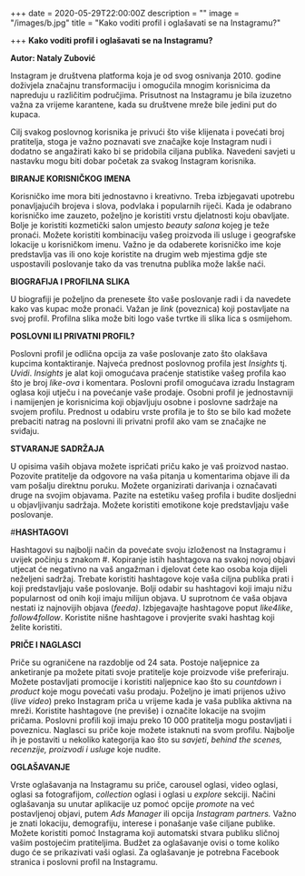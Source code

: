 +++
date = 2020-05-29T22:00:00Z
description = ""
image = "/images/b.jpg"
title = "Kako voditi profil i oglašavati se na Instagramu?"

+++
**Kako voditi profil i oglašavati se na Instagramu?**

**Autor: Nataly Zubović**

Instagram je društvena platforma koja je od svog osnivanja 2010. godine doživjela značajnu transformaciju i omogućila mnogim korisnicima da napreduju u različitim područjima. Prisutnost na Instagramu je bila izuzetno važna za vrijeme karantene, kada su društvene mreže bile jedini put do kupaca.

Cilj svakog poslovnog korisnika je privući što više klijenata i povećati broj pratitelja, stoga je važno poznavati sve značajke koje Instagram nudi i dodatno se angažirati kako bi se pridobila ciljana publika. Navedeni savjeti u nastavku mogu biti dobar početak za svakog Instagram korisnika.

**BIRANJE KORISNIČKOG IMENA**

Korisničko ime mora biti jednostavno i kreativno. Treba izbjegavati upotrebu ponavljajućih brojeva i slova, podvlaka i popularnih riječi. Kada je odabrano korisničko ime zauzeto, poželjno je koristiti vrstu djelatnosti koju obavljate. Bolje je koristiti kozmetički salon umjesto _beauty salona_ kojeg je teže pronaći. Možete koristiti kombinaciju vašeg proizvoda ili usluge i geografske lokacije u korisničkom imenu. Važno je da odaberete korisničko ime koje predstavlja vas ili ono koje koristite na drugim web mjestima gdje ste uspostavili poslovanje tako da vas trenutna publika može lakše naći.

**BIOGRAFIJA I PROFILNA SLIKA**

U biografiji je poželjno da prenesete što vaše poslovanje radi i da navedete kako vas kupac može pronaći. Važan je _link_ (poveznica) koji postavljate na svoj profil. Profilna slika može biti logo vaše tvrtke ili slika lica s osmijehom.

**POSLOVNI ILI PRIVATNI PROFIL?**

Poslovni profil je odlična opcija za vaše poslovanje zato što olakšava kupcima kontaktiranje. Najveća prednost poslovnog profila jest _Insights_ tj. _Uvidi_. _Insights_ je alat koji omogućava praćenje statistike vašeg profila kao što je broj _like-ova_ i komentara. Poslovni profil omogućava izradu Instagram oglasa koji utječu i na povećanje vaše prodaje. Osobni profil je jednostavniji i namijenjen je korisnicima koji objavljuju osobne i poslovne sadržaje na svojem profilu. Prednost u odabiru vrste profila je to što se bilo kad možete prebaciti natrag na poslovni ili privatni profil ako vam se značajke ne sviđaju.

**STVARANJE SADRŽAJA**

U opisima vaših objava možete ispričati priču kako je vaš proizvod nastao. Pozovite pratitelje da odgovore na vaša pitanja u komentarima objave ili da vam pošalju direktnu poruku. Možete organizirati darivanja i označavati druge na svojim objavama. Pazite na estetiku vašeg profila i budite dosljedni u objavljivanju sadržaja. Možete koristiti emotikone koje predstavljaju vaše poslovanje.

 #**HASHTAGOVI**

Hashtagovi su najbolji način da povećate svoju izloženost na Instagramu i uvijek počinju s znakom #. Kopiranje istih hashtagova na svakoj novoj objavi utjecat će negativno na vaš angažman i djelovat ćete kao osoba koja dijeli neželjeni sadržaj. Trebate koristiti hashtagove koje vaša ciljna publika prati i koji predstavljaju vaše poslovanje. Bolji odabir su hashtagovi koji imaju nižu popularnost od onih koji imaju milijun objava. U suprotnom će vaša objava nestati iz najnovijih objava (_feeda)_. Izbjegavajte hashtagove poput _like4like_, _follow4follow_. Koristite nišne hashtagove i provjerite svaki hashtag koji želite koristiti.

**PRIČE I NAGLASCI**

Priče su ograničene na razdoblje od 24 sata. Postoje naljepnice za anketiranje pa možete pitati svoje pratitelje koje proizvode više preferiraju. Možete postavljati promocije i koristiti naljepnice kao što su _countdown_ i _product_ koje mogu povećati vašu prodaju. Poželjno je imati prijenos uživo (_live video_) preko Instagram priča u vrijeme kada je vaša publika aktivna na mreži. Koristite hashtagove (ne previše) i označite lokacije na svojim pričama. Poslovni profili koji imaju preko 10 000 pratitelja mogu postavljati i poveznicu. Naglasci su priče koje možete istaknuti na svom profilu. Najbolje ih je postaviti u nekoliko kategorija kao što su _savjeti_, _behind the scenes, recenzije, proizvodi i usluge_ koje nudite.

**OGLAŠAVANJE**

Vrste oglašavanja na Instagramu su priče, carousel oglasi, video oglasi, oglasi sa fotografijom, _collection_ oglasi i oglasi u _explore_ sekciji. Načini oglašavanja su unutar aplikacije uz pomoć opcije _promote_ na već postavljenoj objavi, putem _Ads Manager_ ili opcija _Instagram partners._ Važno je znati lokaciju, demografiju, interese i ponašanje vaše ciljane publike. Možete koristiti pomoć Instagrama koji automatski stvara publiku sličnoj vašim postojećim pratiteljima. Budžet za oglašavanje ovisi o tome koliko dugo će se prikazivati vaši oglasi. Za oglašavanje je potrebna Facebook stranica i poslovni profil na Instagramu.